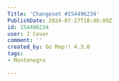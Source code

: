 ```yaml
---
Title: 'Changeset #154496234'
PublishDate: 2024-07-27T18:46:09Z
id: 154496234
user: J Cover
comment: ''
created_by: Go Map!! 4.3.0
tags:
- Montenegro

---
```

